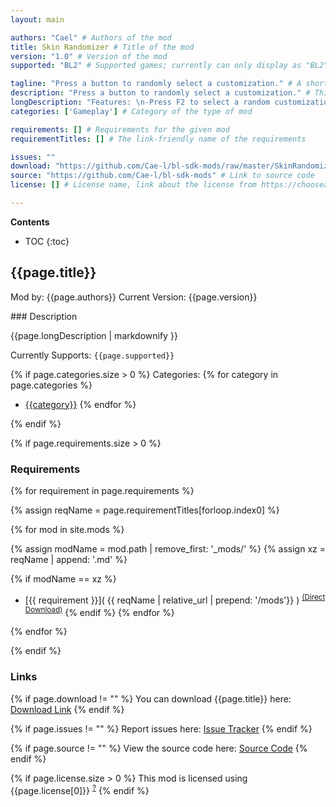 ```yaml
---
layout: main

authors: "Cael" # Authors of the mod
title: Skin Randomizer # Title of the mod
version: "1.0" # Version of the mod
supported: "BL2" # Supported games; currently can only display as "BL2", "BL2 + TPS", or "TPS"

tagline: "Press a button to randomly select a customization." # A short description of the mod itself.
description: "Press a button to randomly select a customization." # This is set in order to keep the SEO proper
longDescription: "Features: \n-Press F2 to select a random customization combination \n---This selects a random head/skin for characters and random skin for both vehicles\n-Adds an option to unlock customization eligibility\n---This allows maya heads to be used on zer0, vehicle skins can be character skins, etc." # Description of what the mod can do
categories: ['Gameplay'] # Category of the type of mod

requirements: [] # Requirements for the given mod
requirementTitles: [] # The link-friendly name of the requirements

issues: ""
download: "https://github.com/Cae-l/bl-sdk-mods/raw/master/SkinRandomizer/SkinRandomizer.zip"
source: "https://github.com/Cae-l/bl-sdk-mods" # Link to source code
license: [] # License name, link about the license from https://choosealicense.com/

---
```

**Contents**
* TOC
{:toc}

## {{page.title}}

Mod by: {{page.authors}}
Current Version: {{page.version}}

<p></p>
### Description

{{page.longDescription | markdownify }}

Currently Supports: `{{page.supported}}`

{% if page.categories.size > 0 %}
Categories:
{% for category in page.categories %}
  * [{{category}}](/types/{{category}})
{% endfor %}
<p></p>
{% endif %}

{% if page.requirements.size > 0 %}
### Requirements

{% for requirement in page.requirements %}

{% assign reqName = page.requirementTitles[forloop.index0] %}

{% for mod in site.mods %}

{% assign modName = mod.path | remove_first: '_mods/' %}
{% assign xz = reqName | append: '.md' %}

{% if modName == xz %}
* [{{ requirement }}]( {{ reqName | relative_url | prepend: '/mods'}} ) <sup>[(Direct Download)]({{mod.download}})</sup>
{% endif %}
{% endfor %}

{% endfor %}
<p></p>
{% endif %}

### Links

{% if page.download != "" %}
You can download {{page.title}} here: [Download Link]({{page.download}})
{% endif %}

{% if page.issues != "" %}
Report issues here: [Issue Tracker]({{page.issues}})
{% endif %}

{% if page.source != "" %}
View the source code here: [Source Code]({{page.source}})
{% endif %}

{% if page.license.size > 0 %}
This mod is licensed using {{page.license[0]}} <sup>[?]({{page.license[1]}})</sup>
{% endif %}
